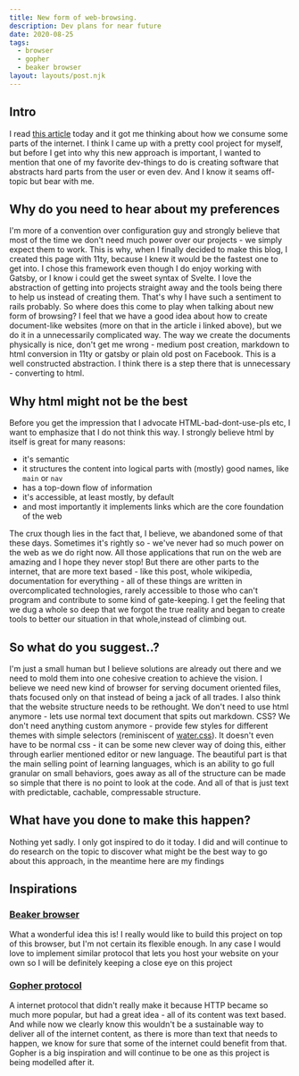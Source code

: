 ```yaml
---
title: New form of web-browsing.
description: Dev plans for near future
date: 2020-08-25
tags:
  - browser
  - gopher
  - beaker browser
layout: layouts/post.njk
---
```

## Intro

I read [this article](https://macwright.com/2020/08/22/clean-starts-for-the-web.html) today and it got me thinking about how we consume some parts of the internet. I think I came up with a pretty cool project for myself, but before I get into why this new approach is important, I wanted to mention that one of my favorite dev-things to do is creating software that abstracts hard parts from the user or even dev. And I know it seams off-topic but bear with me.

## Why do you need to hear about my preferences

I'm more of a convention over configuration guy and strongly believe that most of the time we don't need much power over our projects - we simply expect them to work. This is why, when I finally decided to make this blog, I created this page with 11ty, because I knew it would be the fastest one to get into. I chose this framework even though I do enjoy working with Gatsby, or I know i could get the sweet syntax of Svelte. I love the abstraction of getting into projects straight away and the tools being there to help us instead of creating them. That's why I have such a sentiment to rails probably. So where does this come to play when talking about new form of browsing? I feel that we have a good idea about how to create document-like websites (more on that in the article i linked above), but we do it in a unnecessarily complicated way. The way we create the documents physically is nice, don't get me wrong - medium post creation, markdown to html conversion in 11ty or gatsby or plain old post on Facebook. This is a well constructed abstraction. I think there is a step there that is unnecessary - converting to html.

## Why html might not be the best

Before you get the impression that I advocate HTML-bad-dont-use-pls etc, I want to emphasize that I do not think this way. I strongly believe html by itself is great for many reasons:

- it's semantic
- it structures the content into logical parts with (mostly) good names, like `main` or `nav`
- has a top-down flow of information
- it's accessible, at least mostly, by default
- and most importantly it implements links which are the core foundation of the web

The crux though lies in the fact that, I believe, we abandoned some of that these days. Sometimes it's rightly so - we've never had so much power on the web as we do right now. All those applications that run on the web are amazing and I hope they never stop! But there are other parts to the internet, that are more text based - like this post, whole wikipedia, documentation for everything - all of these things are written in overcomplicated technologies, rarely accessible to those who can't program and contribute to some kind of gate-keeping. I get the feeling that we dug a whole so deep that we forgot the true reality and began to create tools to better our situation in that whole,instead of climbing out.

## So what do you suggest..?

I'm just a small human but I believe solutions are already out there and we need to mold them into one cohesive creation to achieve the vision. I believe we need new kind of browser for serving document oriented files, thats focused only on that instead of being a jack of all trades. I also think that the website structure needs to be rethought. We don't need to use html anymore - lets use normal text document that spits out markdown. CSS? We don't need anything custom anymore - provide few styles for different themes with simple selectors (reminiscent of [water.css](https://watercss.kognise.dev/)). It doesn't even have to be normal css - it can be some new clever way of doing this, either through earlier mentioned editor or new language. The beautiful part is that the main selling point of learning languages, which is an ability to go full granular on small behaviors, goes away as all of the structure can be made so simple that there is no point to look at the code. And all of that is just text with predictable, cachable, compressable structure.

## What have you done to make this happen?

Nothing yet sadly. I only got inspired to do it today. I did and will continue to do research on the topic to discover what might be the best way to go about this approach, in the meantime here are my findings

## Inspirations

### [Beaker browser](https://beakerbrowser.com/)

What a wonderful idea this is! I really would like to build this project on top of this browser, but I'm not certain its flexible enough. In any case I would love to implement similar protocol that lets you host your website on your own so I will be definitely keeping a close eye on this project

### [Gopher protocol](https://en.wikipedia.org/wiki/Gopher_%28protocol%29)

A internet protocol that didn't really make it because HTTP became so much more popular, but had a great idea - all of its content was text based. And while now we clearly know this wouldn't be a sustainable way to deliver all of the internet content, as there is more than text that needs to happen, we know for sure that some of the internet could benefit from that. Gopher is a big inspiration and will continue to be one as this project is being modelled after it.